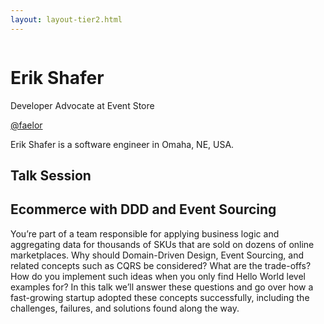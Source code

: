 ```yaml
---
layout: layout-tier2.html
---
```

<div class="container section featured-speaker">
   <div class="row">
     <div class="col-xs-12 col-sm-2 new-img-container">
       <img class="new-speaker-page-img erik-shafer" />
       </div>
     <div class="col-xs-12 col-sm-10 copy-container">
       <h1 class="speaker-header">Erik Shafer</h1>
       <span class="speaker-subtitle">Developer Advocate at Event Store</span>
       <p><a class="speaker-handle" href="https://twitter.com/faelor" target="_blank">@faelor</a></p>
       <p>Erik Shafer is a software engineer in Omaha, NE, USA.</p>
       <h2>Talk Session</h2>
        <h2 class="gold">Ecommerce with DDD and Event Sourcing</h2>
       <p>You’re part of a team responsible for applying business logic and aggregating data for thousands of SKUs that are sold on dozens of online marketplaces. Why should Domain-Driven Design, Event Sourcing, and related concepts such as CQRS be considered? What are the trade-offs? How do you implement such ideas when you only find Hello World level examples for? In this talk we’ll answer these questions and go over how a fast-growing startup adopted these concepts successfully, including the challenges, failures, and solutions found along the way.</p>
     </div>
   </div>
 </div>